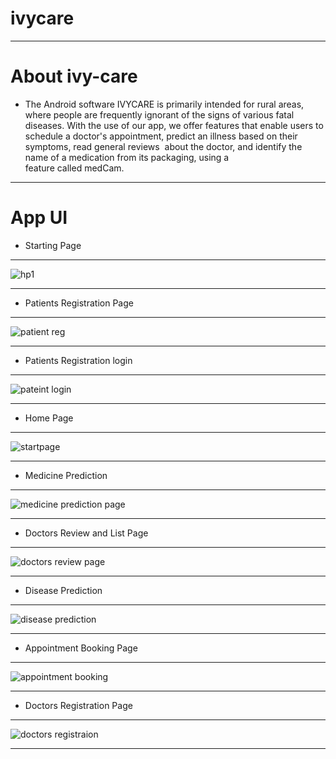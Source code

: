 # ivycare
-------------------------------------------------------------------------------------------------------------------------------------------------------------------------
# About ivy-care</br>
* The Android software IVYCARE is primarily intended for rural areas, where people are frequently ignorant of the signs of various fatal diseases. With the use of our app, we offer features that enable users to schedule a doctor's appointment, predict an illness based on their symptoms, read general reviews  about the doctor, and identify the name of a medication from its packaging, using a feature called medCam.</br>
-------------------------------------------------------------------------------------------------------------------------------------------------------------------------
# App UI </br>
* Starting Page </br>
-------------------------------------------
![hp1](https://user-images.githubusercontent.com/73026322/209119566-c0ecea19-2827-4a83-88b6-02b0cc5afe99.jpg) </br>

-------------------------------------------
* Patients Registration Page </br>
-------------------------------------------
![patient reg](https://user-images.githubusercontent.com/73026322/209119915-5b32d81e-6582-4d54-8544-6cc89c421444.jpg) </br>

-------------------------------------------
* Patients Registration login </br>
-------------------------------------------
![pateint login](https://user-images.githubusercontent.com/73026322/209120525-a1fe322b-2601-4382-b923-1df68c6bee37.jpg) </br>

-------------------------------------------
* Home Page </br>
-------------------------------------------
![startpage](https://user-images.githubusercontent.com/73026322/209120680-ee0ab09f-d0fa-4d83-b416-cbbb1241a1d9.jpg) </br>

-------------------------------------------
* Medicine Prediction </br>
-------------------------------------------
![medicine prediction page](https://user-images.githubusercontent.com/73026322/209121144-f38c3592-573f-4e39-a321-b8c297f2715e.jpg) </br>

-------------------------------------------
* Doctors Review and List Page </br>
-------------------------------------------
![doctors review page](https://user-images.githubusercontent.com/73026322/209121246-b494454d-9f18-466f-9409-74e87adc5a3c.jpg) </br>

-------------------------------------------
* Disease Prediction </br>
-------------------------------------------
![disease prediction](https://user-images.githubusercontent.com/73026322/209121329-d23999d2-31c4-4a76-8be1-e7003b1d78bf.jpg) </br>

-------------------------------------------
* Appointment Booking Page </br>
-------------------------------------------
![appointment booking](https://user-images.githubusercontent.com/73026322/209121588-5ef981ff-636d-4c95-8dd3-724ab281099c.jpg) </br>

-------------------------------------------
* Doctors Registration Page </br>
-------------------------------------------
![doctors registraion](https://user-images.githubusercontent.com/73026322/209121810-6371c3a3-b973-466b-985b-b352bb6acd9e.jpg) </br>

-------------------------------------------







